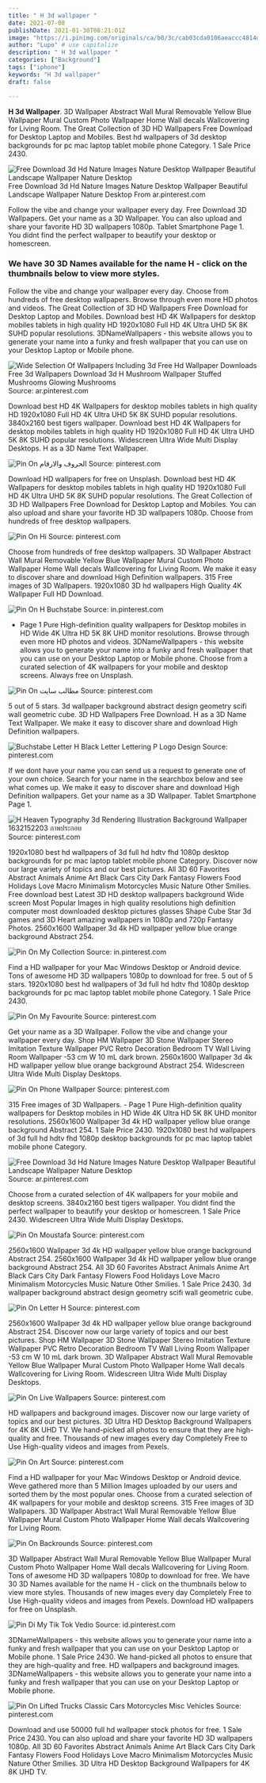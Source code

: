 ```yaml
---
title: " H 3d wallpaper "
date: 2021-07-08
publishDate: 2021-01-30T08:21:01Z
image: "https://i.pinimg.com/originals/ca/b0/3c/cab03cda0106aeaccc4814d8b5ae0925.jpg"
author: "Lupo" # use capitalize
description: " H 3d wallpaper "
categories: ["Background"]
tags: ["iphone"]
keywords: "H 3d wallpaper"
draft: false

---
```



**H 3d Wallpaper**. 3D Wallpaper Abstract Wall Mural Removable Yellow Blue Wallpaper Mural Custom Photo Wallpaper Home Wall decals Wallcovering for Living Room. The Great Collection of 3D HD Wallpapers Free Download for Desktop Laptop and Mobiles. Best hd wallpapers of 3d desktop backgrounds for pc mac laptop tablet mobile phone Category. 1 Sale Price 2430.

![Free Download 3d Hd Nature Images Nature Desktop Wallpaper Beautiful Landscape Wallpaper Nature Desktop](https://i.pinimg.com/originals/2c/c6/99/2cc699c980b0c768aeb596fa547ad20a.jpg "Free Download 3d Hd Nature Images Nature Desktop Wallpaper Beautiful Landscape Wallpaper Nature Desktop")
Free Download 3d Hd Nature Images Nature Desktop Wallpaper Beautiful Landscape Wallpaper Nature Desktop From ar.pinterest.com


Follow the vibe and change your wallpaper every day. Free Download 3D Wallpapers. Get your name as a 3D Wallpaper. You can also upload and share your favorite HD 3D wallpapers 1080p. Tablet Smartphone Page 1. You didnt find the perfect wallpaper to beautify your desktop or homescreen.

### We have 30 3D Names available for the name H - click on the thumbnails below to view more styles.

Follow the vibe and change your wallpaper every day. Choose from hundreds of free desktop wallpapers. Browse through even more HD photos and videos. The Great Collection of 3D HD Wallpapers Free Download for Desktop Laptop and Mobiles. Download best HD 4K Wallpapers for desktop mobiles tablets in high quality HD 1920x1080 Full HD 4K Ultra UHD 5K 8K SUHD popular resolutions. 3DNameWallpapers - this website allows you to generate your name into a funky and fresh wallpaper that you can use on your Desktop Laptop or Mobile phone.


![Wide Selection Of Wallpapers Including 3d Free Hd Wallpaper Downloads Free 3d Wallpapers Download 3d H Mushroom Wallpaper Stuffed Mushrooms Glowing Mushrooms](https://i.pinimg.com/originals/3a/07/a4/3a07a48631c7fd06cd6c1978b8fdb4de.jpg "Wide Selection Of Wallpapers Including 3d Free Hd Wallpaper Downloads Free 3d Wallpapers Download 3d H Mushroom Wallpaper Stuffed Mushrooms Glowing Mushrooms")
Source: ar.pinterest.com

Download best HD 4K Wallpapers for desktop mobiles tablets in high quality HD 1920x1080 Full HD 4K Ultra UHD 5K 8K SUHD popular resolutions. 3840x2160 best tigers wallpaper. Download best HD 4K Wallpapers for desktop mobiles tablets in high quality HD 1920x1080 Full HD 4K Ultra UHD 5K 8K SUHD popular resolutions. Widescreen Ultra Wide Multi Display Desktops. H as a 3D Name Text Wallpaper.

![Pin On الحروف والارقام](https://i.pinimg.com/474x/93/0c/16/930c16bf48148dc1c55d5de98ff9040f.jpg "Pin On الحروف والارقام")
Source: pinterest.com

Download HD wallpapers for free on Unsplash. Download best HD 4K Wallpapers for desktop mobiles tablets in high quality HD 1920x1080 Full HD 4K Ultra UHD 5K 8K SUHD popular resolutions. The Great Collection of 3D HD Wallpapers Free Download for Desktop Laptop and Mobiles. You can also upload and share your favorite HD 3D wallpapers 1080p. Choose from hundreds of free desktop wallpapers.

![Pin On Hi](https://i.pinimg.com/originals/8c/97/b3/8c97b381f2cd5b6ed30a99762ec62c1f.jpg "Pin On Hi")
Source: pinterest.com

Choose from hundreds of free desktop wallpapers. 3D Wallpaper Abstract Wall Mural Removable Yellow Blue Wallpaper Mural Custom Photo Wallpaper Home Wall decals Wallcovering for Living Room. We make it easy to discover share and download High Definition wallpapers. 315 Free images of 3D Wallpapers. 1920x1080 3D hd wallpapers High Quality 4K Wallpaper Full HD Download.

![Pin On H Buchstabe](https://i.pinimg.com/736x/2a/f5/c7/2af5c711d43505ce421daf8c7203b5a0.jpg "Pin On H Buchstabe")
Source: in.pinterest.com

- Page 1 Pure High-definition quality wallpapers for Desktop mobiles in HD Wide 4K Ultra HD 5K 8K UHD monitor resolutions. Browse through even more HD photos and videos. 3DNameWallpapers - this website allows you to generate your name into a funky and fresh wallpaper that you can use on your Desktop Laptop or Mobile phone. Choose from a curated selection of 4K wallpapers for your mobile and desktop screens. Always free on Unsplash.

![Pin On مطالب سایت](https://i.pinimg.com/originals/94/62/74/9462740d8f12d07efbb81e7274e1e39d.png "Pin On مطالب سایت")
Source: pinterest.com

5 out of 5 stars. 3d wallpaper background abstract design geometry scifi wall geometric cube. 3D HD Wallpapers Free Download. H as a 3D Name Text Wallpaper. We make it easy to discover share and download High Definition wallpapers.

![Buchstabe Letter H Black Letter Lettering P Logo Design](https://i.pinimg.com/474x/3b/98/37/3b9837b7788f0e16377f38d0bc3382a0.jpg "Buchstabe Letter H Black Letter Lettering P Logo Design")
Source: pinterest.com

If we dont have your name you can send us a request to generate one of your own choice. Search for your name in the searchbox below and see what comes up. We make it easy to discover share and download High Definition wallpapers. Get your name as a 3D Wallpaper. Tablet Smartphone Page 1.

![H Heaven Typography 3d Rendering Illustration Background Wallpaper 1632152203 ภาพประกอบ](https://i.pinimg.com/474x/fa/2d/f6/fa2df6714af65ed06aff8a7048497262.jpg "H Heaven Typography 3d Rendering Illustration Background Wallpaper 1632152203 ภาพประกอบ")
Source: pinterest.com

1920x1080 best hd wallpapers of 3d full hd hdtv fhd 1080p desktop backgrounds for pc mac laptop tablet mobile phone Category. Discover now our large variety of topics and our best pictures. All 3D 60 Favorites Abstract Animals Anime Art Black Cars City Dark Fantasy Flowers Food Holidays Love Macro Minimalism Motorcycles Music Nature Other Smilies. Free download best Latest 3D HD desktop wallpapers background Wide screen Most Popular Images in high quality resolutions high definition computer most downloaded desktop pictures glasses Shape Cube Star 3d games and 3D Heart amazing wallpapers in 1080p and 720p Fantasy Photos. 2560x1600 Wallpaper 3d 4k HD wallpaper yellow blue orange background Abstract 254.

![Pin On My Collection](https://i.pinimg.com/564x/42/21/71/422171a6cf1528c778506e6b3446ae7a.jpg "Pin On My Collection")
Source: in.pinterest.com

Find a HD wallpaper for your Mac Windows Desktop or Android device. Tons of awesome HD 3D wallpapers 1080p to download for free. 5 out of 5 stars. 1920x1080 best hd wallpapers of 3d full hd hdtv fhd 1080p desktop backgrounds for pc mac laptop tablet mobile phone Category. 1 Sale Price 2430.

![Pin On My Favourite](https://i.pinimg.com/474x/80/1d/21/801d2164cae7eadf68fe8834e20f25e6.jpg "Pin On My Favourite")
Source: pinterest.com

Get your name as a 3D Wallpaper. Follow the vibe and change your wallpaper every day. Shop HM Wallpaper 3D Stone Wallpaper Stereo Imitation Texture Wallpaper PVC Retro Decoration Bedroom TV Wall Living Room Wallpaper -53 cm W 10 mL dark brown. 2560x1600 Wallpaper 3d 4k HD wallpaper yellow blue orange background Abstract 254. Widescreen Ultra Wide Multi Display Desktops.

![Pin On Phone Wallpaper](https://i.pinimg.com/564x/62/c1/61/62c161995699a8ace097682df18a6277.jpg "Pin On Phone Wallpaper")
Source: pinterest.com

315 Free images of 3D Wallpapers. - Page 1 Pure High-definition quality wallpapers for Desktop mobiles in HD Wide 4K Ultra HD 5K 8K UHD monitor resolutions. 2560x1600 Wallpaper 3d 4k HD wallpaper yellow blue orange background Abstract 254. 1 Sale Price 2430. 1920x1080 best hd wallpapers of 3d full hd hdtv fhd 1080p desktop backgrounds for pc mac laptop tablet mobile phone Category.

![Free Download 3d Hd Nature Images Nature Desktop Wallpaper Beautiful Landscape Wallpaper Nature Desktop](https://i.pinimg.com/originals/2c/c6/99/2cc699c980b0c768aeb596fa547ad20a.jpg "Free Download 3d Hd Nature Images Nature Desktop Wallpaper Beautiful Landscape Wallpaper Nature Desktop")
Source: ar.pinterest.com

Choose from a curated selection of 4K wallpapers for your mobile and desktop screens. 3840x2160 best tigers wallpaper. You didnt find the perfect wallpaper to beautify your desktop or homescreen. 1 Sale Price 2430. Widescreen Ultra Wide Multi Display Desktops.

![Pin On Moustafa](https://i.pinimg.com/originals/5f/75/45/5f754559f9c069e2edd6869b7e611387.jpg "Pin On Moustafa")
Source: pinterest.com

2560x1600 Wallpaper 3d 4k HD wallpaper yellow blue orange background Abstract 254. 2560x1600 Wallpaper 3d 4k HD wallpaper yellow blue orange background Abstract 254. All 3D 60 Favorites Abstract Animals Anime Art Black Cars City Dark Fantasy Flowers Food Holidays Love Macro Minimalism Motorcycles Music Nature Other Smilies. 1 Sale Price 2430. 3d wallpaper background abstract design geometry scifi wall geometric cube.

![Pin On Letter H](https://i.pinimg.com/originals/0a/c9/b3/0ac9b3b4b71c65765e7ffc754526d0c3.jpg "Pin On Letter H")
Source: pinterest.com

2560x1600 Wallpaper 3d 4k HD wallpaper yellow blue orange background Abstract 254. Discover now our large variety of topics and our best pictures. Shop HM Wallpaper 3D Stone Wallpaper Stereo Imitation Texture Wallpaper PVC Retro Decoration Bedroom TV Wall Living Room Wallpaper -53 cm W 10 mL dark brown. 3D Wallpaper Abstract Wall Mural Removable Yellow Blue Wallpaper Mural Custom Photo Wallpaper Home Wall decals Wallcovering for Living Room. Widescreen Ultra Wide Multi Display Desktops.

![Pin On Live Wallpapers](https://i.pinimg.com/originals/ab/cb/ed/abcbede41466416b41da7fc2994bf41d.jpg "Pin On Live Wallpapers")
Source: pinterest.com

HD wallpapers and background images. Discover now our large variety of topics and our best pictures. 3D Ultra HD Desktop Background Wallpapers for 4K 8K UHD TV. We hand-picked all photos to ensure that they are high-quality and free. Thousands of new images every day Completely Free to Use High-quality videos and images from Pexels.

![Pin On Art](https://i.pinimg.com/originals/81/ad/86/81ad86bba9b4cbc5cec93f85c63b4819.jpg "Pin On Art")
Source: pinterest.com

Find a HD wallpaper for your Mac Windows Desktop or Android device. Weve gathered more than 5 Million Images uploaded by our users and sorted them by the most popular ones. Choose from a curated selection of 4K wallpapers for your mobile and desktop screens. 315 Free images of 3D Wallpapers. 3D Wallpaper Abstract Wall Mural Removable Yellow Blue Wallpaper Mural Custom Photo Wallpaper Home Wall decals Wallcovering for Living Room.

![Pin On Backrounds](https://i.pinimg.com/736x/6d/96/28/6d9628ad4d0a4785615cbbdaaaa9a902.jpg "Pin On Backrounds")
Source: pinterest.com

3D Wallpaper Abstract Wall Mural Removable Yellow Blue Wallpaper Mural Custom Photo Wallpaper Home Wall decals Wallcovering for Living Room. Tons of awesome HD 3D wallpapers 1080p to download for free. We have 30 3D Names available for the name H - click on the thumbnails below to view more styles. Thousands of new images every day Completely Free to Use High-quality videos and images from Pexels. Download HD wallpapers for free on Unsplash.

![Pin Di My Tik Tok Vedio](https://i.pinimg.com/564x/26/84/2a/26842a676ab9e35e9bbc3c503227a7e8.jpg "Pin Di My Tik Tok Vedio")
Source: id.pinterest.com

3DNameWallpapers - this website allows you to generate your name into a funky and fresh wallpaper that you can use on your Desktop Laptop or Mobile phone. 1 Sale Price 2430. We hand-picked all photos to ensure that they are high-quality and free. HD wallpapers and background images. 3DNameWallpapers - this website allows you to generate your name into a funky and fresh wallpaper that you can use on your Desktop Laptop or Mobile phone.

![Pin On Lifted Trucks Classic Cars Motorcycles Misc Vehicles](https://i.pinimg.com/originals/ca/b0/3c/cab03cda0106aeaccc4814d8b5ae0925.jpg "Pin On Lifted Trucks Classic Cars Motorcycles Misc Vehicles")
Source: pinterest.com

Download and use 50000 full hd wallpaper stock photos for free. 1 Sale Price 2430. You can also upload and share your favorite HD 3D wallpapers 1080p. All 3D 60 Favorites Abstract Animals Anime Art Black Cars City Dark Fantasy Flowers Food Holidays Love Macro Minimalism Motorcycles Music Nature Other Smilies. 3D Ultra HD Desktop Background Wallpapers for 4K 8K UHD TV.

